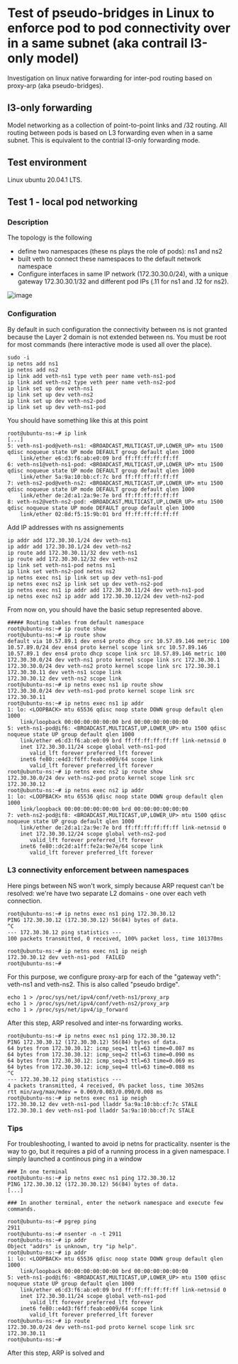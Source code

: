 # Test of pseudo-bridges in Linux to enforce pod to pod connectivity over in a same subnet (aka contrail l3-only model)

Investigation on linux native forwarding for inter-pod routing based on proxy-arp (aka pseudo-bridges).

## l3-only forwarding 

Model networking as a collection of point-to-point links and /32 routing.
All routing between pods is based on L3 forwarding even when in a same subnet. This is equivalent to the contrial l3-only forwarding mode.

## Test environment

Linux ubuntu 20.04.1 LTS.

## Test 1 - local pod networking

### Description

The topology is the following
- define two namespaces (these ns plays the role of pods): ns1 and ns2
- built veth to connect these namespaces to the default network namespace
- Configure interfaces in same IP network (172.30.30.0/24), with a unique gateway 172.30.30.1/32 and different pod IPs (.11 for ns1 and .12 for ns2).

![image](https://user-images.githubusercontent.com/21667569/133264432-8ec98d8e-6b2e-47d4-b83e-cd8a5a8655fa.png)

### Configuration
By default in such configuration the connectivity between ns is not granted because the Layer 2 domain is not extended between ns. You must be root for most commands (here interactive mode is used all over the place).

```
sudo -i
ip netns add ns1
ip netns add ns2
ip link add veth-ns1 type veth peer name veth-ns1-pod
ip link add veth-ns2 type veth peer name veth-ns2-pod
ip link set up dev veth-ns1 
ip link set up dev veth-ns2
ip link set up dev veth-ns2-pod
ip link set up dev veth-ns1-pod
```
You should have something like this at this point

```console
root@ubuntu-ns:~# ip link
[...]
5: veth-ns1-pod@veth-ns1: <BROADCAST,MULTICAST,UP,LOWER_UP> mtu 1500 qdisc noqueue state UP mode DEFAULT group default qlen 1000
    link/ether e6:d3:f6:ab:e0:09 brd ff:ff:ff:ff:ff:ff
6: veth-ns1@veth-ns1-pod: <BROADCAST,MULTICAST,UP,LOWER_UP> mtu 1500 qdisc noqueue state UP mode DEFAULT group default qlen 1000
    link/ether 5a:9a:10:bb:cf:7c brd ff:ff:ff:ff:ff:ff
7: veth-ns2-pod@veth-ns2: <BROADCAST,MULTICAST,UP,LOWER_UP> mtu 1500 qdisc noqueue state UP mode DEFAULT group default qlen 1000
    link/ether de:2d:a1:2a:9e:7e brd ff:ff:ff:ff:ff:ff
8: veth-ns2@veth-ns2-pod: <BROADCAST,MULTICAST,UP,LOWER_UP> mtu 1500 qdisc noqueue state UP mode DEFAULT group default qlen 1000
    link/ether 02:8d:f5:15:9b:01 brd ff:ff:ff:ff:ff:ff
```
Add IP addresses with ns assignements
```
ip addr add 172.30.30.1/24 dev veth-ns1
ip addr add 172.30.30.1/24 dev veth-ns2
ip route add 172.30.30.11/32 dev veth-ns1
ip route add 172.30.30.12/32 dev veth-ns2
ip link set veth-ns1-pod netns ns1
ip link set veth-ns2-pod netns ns2
ip netns exec ns1 ip link set up dev veth-ns1-pod
ip netns exec ns2 ip link set up dev veth-ns2-pod
ip netns exec ns1 ip addr add 172.30.30.11/24 dev veth-ns1-pod
ip netns exec ns2 ip addr add 172.30.30.12/24 dev veth-ns2-pod
```
From now on, you should have the basic setup represented above.
```console
##### Routing tables from default namespace
root@ubuntu-ns:~# ip route show
root@ubuntu-ns:~# ip route show
default via 10.57.89.1 dev ens4 proto dhcp src 10.57.89.146 metric 100 
10.57.89.0/24 dev ens4 proto kernel scope link src 10.57.89.146 
10.57.89.1 dev ens4 proto dhcp scope link src 10.57.89.146 metric 100 
172.30.30.0/24 dev veth-ns1 proto kernel scope link src 172.30.30.1 
172.30.30.0/24 dev veth-ns2 proto kernel scope link src 172.30.30.1 
172.30.30.11 dev veth-ns1 scope link 
172.30.30.12 dev veth-ns2 scope link 
root@ubuntu-ns:~# ip netns exec ns1 ip route show
172.30.30.0/24 dev veth-ns1-pod proto kernel scope link src 172.30.30.11
root@ubuntu-ns:~# ip netns exec ns1 ip addr
1: lo: <LOOPBACK> mtu 65536 qdisc noop state DOWN group default qlen 1000
    link/loopback 00:00:00:00:00:00 brd 00:00:00:00:00:00
5: veth-ns1-pod@if6: <BROADCAST,MULTICAST,UP,LOWER_UP> mtu 1500 qdisc noqueue state UP group default qlen 1000
    link/ether e6:d3:f6:ab:e0:09 brd ff:ff:ff:ff:ff:ff link-netnsid 0
    inet 172.30.30.11/24 scope global veth-ns1-pod
       valid_lft forever preferred_lft forever
    inet6 fe80::e4d3:f6ff:feab:e009/64 scope link 
       valid_lft forever preferred_lft forever
root@ubuntu-ns:~# ip netns exec ns2 ip route show
172.30.30.0/24 dev veth-ns2-pod proto kernel scope link src 172.30.30.12 
root@ubuntu-ns:~# ip netns exec ns2 ip addr
1: lo: <LOOPBACK> mtu 65536 qdisc noop state DOWN group default qlen 1000
    link/loopback 00:00:00:00:00:00 brd 00:00:00:00:00:00
7: veth-ns2-pod@if8: <BROADCAST,MULTICAST,UP,LOWER_UP> mtu 1500 qdisc noqueue state UP group default qlen 1000
    link/ether de:2d:a1:2a:9e:7e brd ff:ff:ff:ff:ff:ff link-netnsid 0
    inet 172.30.30.12/24 scope global veth-ns2-pod
       valid_lft forever preferred_lft forever
    inet6 fe80::dc2d:a1ff:fe2a:9e7e/64 scope link 
       valid_lft forever preferred_lft forever

```
### L3 connectivity enforcement between namespaces

Here pings between NS won't work, simply because ARP request can't be resolved: we're have two separate L2 domains - one over each veth connection.

```console
root@ubuntu-ns:~# ip netns exec ns1 ping 172.30.30.12
PING 172.30.30.12 (172.30.30.12) 56(84) bytes of data.
^C
--- 172.30.30.12 ping statistics ---
100 packets transmitted, 0 received, 100% packet loss, time 101370ms

root@ubuntu-ns:~# ip netns exec ns1 ip neigh
172.30.30.12 dev veth-ns1-pod  FAILED
root@ubuntu-ns:~# 
```

For this purpose, we configure proxy-arp for each of the "gateway veth": veth-ns1 and veth-ns2. This is also called "pseudo brdige".

```
echo 1 > /proc/sys/net/ipv4/conf/veth-ns1/proxy_arp
echo 1 > /proc/sys/net/ipv4/conf/veth-ns2/proxy_arp
echo 1 > /proc/sys/net/ipv4/ip_forward
```

After this step, ARP resolved and inter-ns forwarding works.

```console
root@ubuntu-ns:~# ip netns exec ns1 ping 172.30.30.12
PING 172.30.30.12 (172.30.30.12) 56(84) bytes of data.
64 bytes from 172.30.30.12: icmp_seq=1 ttl=63 time=0.087 ms
64 bytes from 172.30.30.12: icmp_seq=2 ttl=63 time=0.090 ms
64 bytes from 172.30.30.12: icmp_seq=3 ttl=63 time=0.069 ms
64 bytes from 172.30.30.12: icmp_seq=4 ttl=63 time=0.088 ms
^C
--- 172.30.30.12 ping statistics ---
4 packets transmitted, 4 received, 0% packet loss, time 3052ms
rtt min/avg/max/mdev = 0.069/0.083/0.090/0.008 ms
root@ubuntu-ns:~# ip netns exec ns1 ip neigh
172.30.30.12 dev veth-ns1-pod lladdr 5a:9a:10:bb:cf:7c STALE
172.30.30.1 dev veth-ns1-pod lladdr 5a:9a:10:bb:cf:7c STALE
```

### Tips

For troubleshooting, I wanted to avoid ip netns for practicality. nsenter is the way to go, but it requires a pid of a running process in a given  namespace.
I simply launched a continous ping in a window 

```
### In one terminal
root@ubuntu-ns:~# ip netns exec ns1 ping 172.30.30.12
PING 172.30.30.12 (172.30.30.12) 56(84) bytes of data.
[...]

### In another terminal, enter the network namespace and execute few commands.

root@ubuntu-ns:~# pgrep ping
2911
root@ubuntu-ns:~# nsenter -n -t 2911
root@ubuntu-ns:~# ip addr
Object "addrs" is unknown, try "ip help".
root@ubuntu-ns:~# ip addr
1: lo: <LOOPBACK> mtu 65536 qdisc noop state DOWN group default qlen 1000
    link/loopback 00:00:00:00:00:00 brd 00:00:00:00:00:00
5: veth-ns1-pod@if6: <BROADCAST,MULTICAST,UP,LOWER_UP> mtu 1500 qdisc noqueue state UP group default qlen 1000
    link/ether e6:d3:f6:ab:e0:09 brd ff:ff:ff:ff:ff:ff link-netnsid 0
    inet 172.30.30.11/24 scope global veth-ns1-pod
       valid_lft forever preferred_lft forever
    inet6 fe80::e4d3:f6ff:feab:e009/64 scope link 
       valid_lft forever preferred_lft forever
root@ubuntu-ns:~# ip route 
172.30.30.0/24 dev veth-ns1-pod proto kernel scope link src 172.30.30.11 
root@ubuntu-ns:~# 
```





After this step, ARP is solved and 








